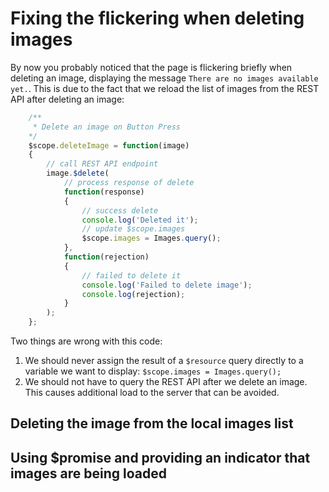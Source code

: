 # Fixing the flickering when deleting images
By now you probably noticed that the page is flickering briefly when deleting an image, displaying the message ``There are no images available yet.``.
This is due to the fact that we reload the list of images from the REST API after deleting an image:

```javascript
    /**
     * Delete an image on Button Press
    */
    $scope.deleteImage = function(image)
    {
        // call REST API endpoint
        image.$delete(
            // process response of delete
            function(response)
            {
                // success delete
                console.log('Deleted it');
                // update $scope.images
                $scope.images = Images.query();
            },
            function(rejection)
            {
                // failed to delete it
                console.log('Failed to delete image');
                console.log(rejection);
            }
        );
    };
```

Two things are wrong with this code:

1. We should never assign the result of a ``$resource`` query directly to a variable we want to display: ``$scope.images = Images.query();``
1. We should not have to query the REST API after we delete an image. This causes additional load to the server that can be avoided.

## Deleting the image from the local images list

## Using $promise and providing an indicator that images are being loaded

